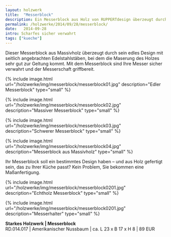 ```yaml
---
layout: holzwerk
title:  "Messerblock"
description: Ein Messerblock aus Holz von RUPPERTdesign überzeugt durch sein edles Design. Ein Messerblock von RUPPERTdesign wird passend für Ihre Messer gefertigt.
permalink: /holzwerke/2014/09/28/messerblock/
date:   2014-09-28
intro: Scharfes sicher verwahrt
tags: ["kueche"]
---
```


Dieser Messerblock aus Massivholz überzeugt durch sein edles Design mit seitlich angebrachten Edelstahlstäben, 
bei dem die Maserung des Holzes sehr gut zur Geltung kommt. 
Mit dem Messerblock sind Ihre Messer sicher verwahrt und der Messerschaft griffbereit. 

{% include image.html url="/holzwerke/img/messerblock/messerblock01.jpg" description="Edler Messerblock" type="small" %}

{% include image.html url="/holzwerke/img/messerblock/messerblock02.jpg" description="Massiver Messerblock" type="small" %}

{% include image.html url="/holzwerke/img/messerblock/messerblock03.jpg" description="Schwerer Messerblock" type="small" %}

{% include image.html url="/holzwerke/img/messerblock/messerblock04.jpg" description="Messerblock aus Massivholz" type="small" %}

Ihr Messerblock soll ein bestimmtes Design haben – und aus Holz gefertigt sein, 
das zu Ihrer Küche passt? 
Kein Problem, Sie bekommen eine Maßanfertigung.

{% include image.html url="/holzwerke/img/messerblock/messerblock0201.jpg" description="Echtholz Messerblock" type="small" %}

{% include image.html url="/holzwerke/img/messerblock/messerblock0201.jpg" description="Messerhalter" type="small" %}

**Starkes Holzwerk \| Messerblock**   
	RD.014.017  \| 	Amerikanischer Nussbaum \| ca. L 23 x B 17 x H 8 \| 89 EUR


